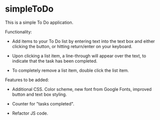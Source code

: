 # simpleToDo

This is a simple To Do application.

Functionality:

- Add items to your To Do list by entering text into the text box and either clicking the button, or hitting return/enter on your keyboard.

- Upon clicking a list item, a line-through will appear over the text, to indicate that the task has been completed.

- To completely remove a list item, double click the list item.

Features to be added:

- Additional CSS. Color scheme, new font from Google Fonts, improved button and text box styling.

- Counter for "tasks completed".

- Refactor JS code.
